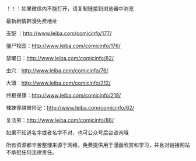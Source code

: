 ！！！如果微信内不能打开，请复制链接到浏览器中浏览

最新剧情韩漫免费地址

支配 ：http://www.leiba.com/comicinfo/177/

僵尸校园：http://www.leiba.com/comicinfo/176/

禁曜日：http://www.leiba.com/comicinfo/82/

虫穴：http://www.leiba.com/comicinfo/76/

大頭：http://www.leiba.com/comicinfo/212/

终极保镖：http://www.leiba.com/comicinfo/218/

辣妹穿越冒险记：http://www.leiba.com/comicinfo/62/

复活男：http://www.leiba.com/comicinfo/86/

如果不知道名字或者名字不对，也可公众号后台咨询哦

所有资源都辛苦整理来源于网络，免费提供用于漫画欣赏和学习，并且对链接网站不承担任何法律责任。 
